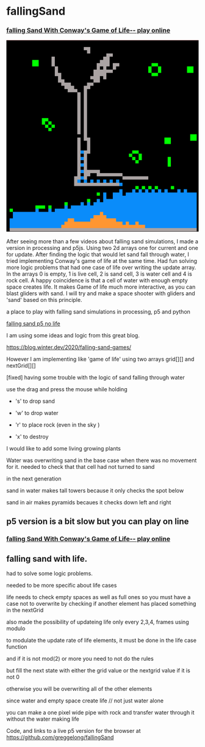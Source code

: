 # fallingSand

### [falling Sand With Conway's Game of Life-- play online](https://greggelong.github.io/fallingSand/fallingSandP5Life)





![waterPipe.png](waterPipe.png)

After seeing more than a few videos about falling sand simulations, I made a version in processing and p5js. Using two 2d arrays one for current and one for update.  After finding the logic that would let sand fall through water, I tried implementing Conway's game of life at the same time.  Had fun solving more logic problems that had one case of life over writing the update array.  In the arrays 0 is empty, 1 is live cell, 2 is sand cell, 3 is water cell and 4 is rock cell.  A happy coincidence is that a cell of water with enough empty space creates life.  It makes Game of life much more interactive, as you can blast gliders with sand. I will try and make a space shooter with gliders and 'sand' based on this principle.

a place to play with falling sand simulations in processing, p5 and python

[falling sand p5 no life](https://greggelong.github.io/fallingSand/fallingSandP5)

I am using some ideas and logic from this great blog.

 https://blog.winter.dev/2020/falling-sand-games/
 
However I am implementing like 'game of life'  using two arrays grid[][] and nextGrid[][]

[fixed] having some trouble with the logic of sand falling through water 

use the drag and press the mouse while holding 

- 's' to drop sand

- 'w' to drop water

- 'r' to place rock (even in the sky )

- 'x' to destroy


I would like to add some living growing plants


Water was overwriting sand in the base case when there was no movement for it. needed to check that that cell had not turned to sand 

in the next generation

sand in water makes tall towers because it only checks the spot below

sand in air makes pyramids becaues it checks down left and right


## p5 version is a bit slow but you can play on line

### [falling Sand With Conway's Game of Life-- play online](https://greggelong.github.io/fallingSand/fallingSandP5)


## falling sand with life.  

had to solve some logic problems.  

needed to be more specific about life cases

life needs to check empty spaces as well as full ones so you must have a case not to overwrite by checking if another element has placed something in the nextGrid

also made the possibility of updateing life only every 2,3,4, frames using modulo


to modulate the update rate of life elements, it must be done in the life case function


and if it is not mod(2) or more you need to not do the rules


but fill the next state with either the grid value or the nextgrid value if it is not 0


otherwise you will be overwriting all of the other elements




since water and empty space create life // not just water alone

you can make a one pixel wide pipe with rock and transfer water through it without the water making life

  Code, and links to a live p5 version for the browser at https://github.com/greggelong/fallingSand




